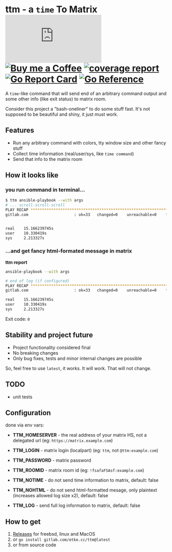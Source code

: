 # ttm - a `time` To Matrix [![Matrix](https://img.shields.io/matrix/ttm:etke.cc?logo=matrix&server_fqdn=matrix.org&style=for-the-badge)](https://matrix.to/#/#ttm:etke.cc) [![Buy me a Coffee](https://shields.io/badge/donate-buy%20me%20a%20coffee-green?logo=buy-me-a-coffee&style=for-the-badge)](https://buymeacoffee.com/etkecc) [![coverage report](https://gitlab.com/etke.cc/ttm/badges/main/coverage.svg)](https://gitlab.com/etke.cc/ttm/-/commits/main) [![Go Report Card](https://goreportcard.com/badge/gitlab.com/etke.cc/ttm)](https://goreportcard.com/report/gitlab.com/etke.cc/ttm) [![Go Reference](https://pkg.go.dev/badge/gitlab.com/etke.cc/ttm.svg)](https://pkg.go.dev/gitlab.com/etke.cc/ttm)

A `time`-like command that will send end of an arbitrary command output and some other info (like exit status) to matrix room.

Consider this project a "bash-oneliner" to do some stuff fast. It's not supposed to be beautiful and shiny, it just must work.

## Features

* Run any arbitrary command with colors, tty window size and other fancy stuff
* Collect time information (real/user/sys, like `time command`)
* Send that info to the matrix room

## How it looks like

### you run command in terminal...

```bash
$ ttm ansible-playbook --with args
# ... scroll-scroll-scroll
PLAY RECAP *****************************************************************************************************************************
gitlab.com                    : ok=33   changed=0    unreachable=0    failed=0    skipped=147  rescued=0    ignored=0


real	15.166239745s
user	10.330419s
sys		2.213327s
```

### ...and get fancy html-formated message in matrix

**ttm report**

```bash
ansible-playbook --with args
```

```bash
# end of log (if configured)
PLAY RECAP *****************************************************************************************************************************
gitlab.com                    : ok=33   changed=0    unreachable=0    failed=0    skipped=147  rescued=0    ignored=0
```

```bash
real	15.166239745s
user	10.330419s
sys		2.213327s
```

Exit code: `0`


## Stability and project future

* Project functionality considered final
* No breaking changes
* Only bug fixes, tests and minor internal changes are possible

So, feel free to use `latest`, it works. It will work. That will not change.

## TODO

* unit tests

## Configuration

done via env vars:

* **TTM_HOMESERVER** - the real address of your matrix HS, not a delegated url (eg: `https://matrix.example.com`)
* **TTM_LOGIN** - matrix login (localpart) (eg: `ttm`, not `@ttm:example.com`)
* **TTM_PASSWORD** - matrix password
* **TTM_ROOMID** - matrix room id (eg: `!fsafaFSAsf:example.com`)

* **TTM_NOTIME** - do not send time information to matrix, default: false
* **TTM_NOHTML** - do not send html-formatted mesage, only plaintext (increases allowed log size x2), default: false
* **TTM_LOG** - send full log information to matrix, default: false

## How to get

1. [Releases](https://gitlab.com/etke.cc/ttm/-/releases) for freebsd, linux and MacOS
2. or `go install gitlab.com/etke.cc/ttm@latest`
2. or from source code
